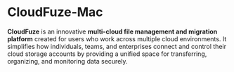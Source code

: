 # CloudFuze-Mac
**CloudFuze** is an innovative **multi-cloud file management and migration platform** created for users who work across multiple cloud environments. It simplifies how individuals, teams, and enterprises connect and control their cloud storage accounts by providing a unified space for transferring, organizing, and monitoring data securely.  
